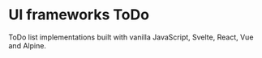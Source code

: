 # UI frameworks ToDo

ToDo list implementations built with vanilla JavaScript, Svelte, React, Vue and Alpine.
